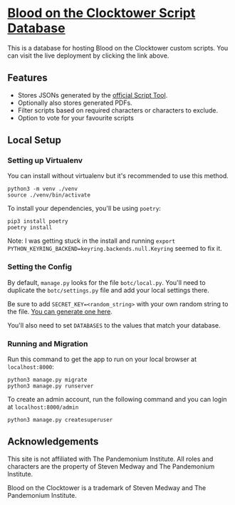 # [Blood on the Clocktower Script Database](https://botc-scripts.azurewebsites.net/)

This is a database for hosting Blood on the Clocktower custom scripts. You can visit the live deployment by clicking the link above.

## Features

- Stores JSONs generated by the [official Script Tool](https://bloodontheclocktower.com/custom-scripts).
- Optionally also stores generated PDFs.
- Filter scripts based on required characters or characters to exclude.
- Option to vote for your favourite scripts

## Local Setup

### Setting up Virtualenv

You can install without virtualenv but it's recommended to use this method. 

    python3 -m venv ./venv
    source ./venv/bin/activate

To install your dependencies, you'll be using `poetry`:

    pip3 install poetry
    poetry install

Note: I was getting stuck in the install and running `export PYTHON_KEYRING_BACKEND=keyring.backends.null.Keyring` seemed to fix it.

### Setting the Config

By default, `manage.py` looks for the file `botc/local.py`. You'll need to duplicate the `botc/settings.py` file and add your local settings there.

Be sure to add `SECRET_KEY=<random_string>` with your own random string to the file. [You can generate one here](https://randomkeygen.com/). 

You'll also need to set `DATABASES` to the values that match your database. 

### Running and Migration

Run this command to get the app to run on your local browser at `localhost:8000`:

    python3 manage.py migrate
    python3 manage.py runserver

To create an admin account, run the following command and you can login at `localhost:8000/admin`

    python3 manage.py createsuperuser

## Acknowledgements

This site is not affiliated with The Pandemonium Institute. All roles and characters are the property of Steven Medway and The Pandemonium Institute.

Blood on the Clocktower is a trademark of Steven Medway and The Pandemonium Institute.
